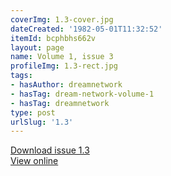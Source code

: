```yaml
---
coverImg: 1.3-cover.jpg
dateCreated: '1982-05-01T11:32:52'
itemId: bcphbhs662v
layout: page
name: Volume 1, issue 3
profileImg: 1.3-rect.jpg
tags:
- hasAuthor: dreamnetwork
- hasTag: dream-network-volume-1
- hasTag: dreamnetwork
type: post
urlSlug: '1.3'
---
```

<a href="../files/pdfs/Volume_1/1.3_Dream_Network_Bulletin_Vol.1_Issue_3.pdf" download="">Download issue 1.3</a><br><a href="../files/pdfs/Volume_1/1.3_Dream_Network_Bulletin_Vol.1_Issue_3.pdf">View online</a>